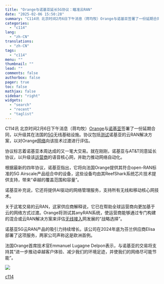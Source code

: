 ```yaml
---
title: "Orange与诺基亚延长5G协议：瞄准云RAN"
date: "2025-02-06 15:50:28"
summary: "C114讯 北京时间2月6日下午消息（蒋均牧）Orange与诺基亚签署了一份延期合同，以升级其在..."
categories:
  - "c114"
lang:
  - "zh-CN"
translations:
  - "zh-CN"
tags:
  - "c114"
menu: ""
thumbnail: ""
lead: ""
comments: false
authorbox: false
pager: true
toc: false
mathjax: false
sidebar: "right"
widgets:
  - "search"
  - "recent"
  - "taglist"
---
```


C114讯 北京时间2月6日下午消息（蒋均牧）[Orange](https://www.c114.com.cn/keyword/default.asp?key=Orange)与[诺基亚](https://www.c114.com.cn/keyword/default.asp?key=%C5%B5%BB%F9%D1%C7)签署了一份延期合同，以升级其在法国的[5G](https://www.c114.com.cn/keyword/default.asp?key=5G)无线基础设施。协议包括[测试](https://www.c114.com.cn/keyword/default.asp?key=%B2%E2%CA%D4)诺基亚的云RAN解决方案，以对Orange[网络](https://www.c114.com.cn/keyword/default.asp?key=%CD%F8%C2%E7)向该技术过渡进行评估。

协议标志着诺基亚本周达成的又一笔大交易。就在刚刚，诺基亚与AT&T同意延长协议，以升级该[运营商](https://www.c114.com.cn/keyword/default.asp?key=%D4%CB%D3%AA%C9%CC)的语音核心网，并助力推动网络自动化。

根据最新的四年协议，诺基亚指出，它将向法国Orange提供其符合open-RAN标准的5G Airscale产品组合中的设备，这些设备均由其ReefShark系统芯片技术提供支持，带来“卓越的覆盖范围和容量”。

诺基亚补充说，它还将提供AI驱动的网络管理服务，支持所有无线和移动核心网技术。

关于这笔交易的云RAN，这家供应商解释说，它已在帮助全球运营商向更加基于云的网络方式过渡。Orange将测试其anyRAN系统，使运营商能够通过专门构建的混合或云RAN解决方案来评估[无线接入](https://www.c114.com.cn/keyword/default.asp?key=%CE%DE%CF%DF%BD%D3%C8%EB)网发展的“战略选择”。

诺基亚5G云RAN产品的吸引力持续增长。该公司在2024年底为芬兰供应商Elisa部署了这项服务，两家公司声称这是欧洲首例。

法国Orange首席技术官Emmanuel Lugagne Delpon表示，与诺基亚的交易将支持其“进一步推动卓越客户体验、减少我们的环境足迹，并使我们的网络尽可能节能”。  


[![](http://www.c114.com.cn/news/images/t21.gif)](http://www.c114.com.cn)

[c114](https://www.c114.com.cn/4app/3542/a1282773.html)
